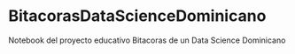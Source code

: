 # BitacorasDataScienceDominicano
Notebook del proyecto educativo Bitacoras de un Data Science Dominicano
